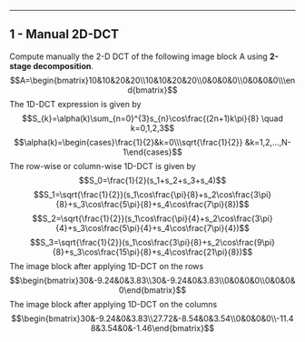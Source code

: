 
---
## 1 - Manual 2D-DCT

Compute manually the 2-D DCT of the following image block A using **2-stage decomposition**.
$$A=\begin{bmatrix}10&10&20&20\\10&10&20&20\\0&0&0&0\\0&0&0&0\\\end{bmatrix}$$
The 1D-DCT expression is given by
$$S_{k}=\alpha(k)\sum_{n=0}^{3}s_{n}\cos\frac{(2n+1)k\pi}{8} \quad k=0,1,2,3$$
$$\alpha(k)=\begin{cases}\frac{1}{2}&k=0\\\sqrt{\frac{1}{2}} &k=1,2,...,N-1\end{cases}$$
The row-wise or column-wise 1D-DCT is given by
$$S_0=\frac{1}{2}(s_1+s_2+s_3+s_4)$$
$$S_1=\sqrt{\frac{1}{2}}(s_1\cos\frac{\pi}{8}+s_2\cos\frac{3\pi}{8}+s_3\cos\frac{5\pi}{8}+s_4\cos\frac{7\pi}{8})$$
$$S_2=\sqrt{\frac{1}{2}}(s_1\cos\frac{\pi}{4}+s_2\cos\frac{3\pi}{4}+s_3\cos\frac{5\pi}{4}+s_4\cos\frac{7\pi}{4})$$
$$S_3=\sqrt{\frac{1}{2}}(s_1\cos\frac{3\pi}{8}+s_2\cos\frac{9\pi}{8}+s_3\cos\frac{15\pi}{8}+s_4\cos\frac{21\pi}{8})$$
The image block after applying 1D-DCT on the rows
$$\begin{bmatrix}30&-9.24&0&3.83\\30&-9.24&0&3.83\\0&0&0&0\\0&0&0&0\end{bmatrix}$$
The image block after applying 1D-DCT on the columns
$$\begin{bmatrix}30&-9.24&0&3.83\\27.72&-8.54&0&3.54\\0&0&0&0\\-11.48&3.54&0&-1.46\end{bmatrix}$$

